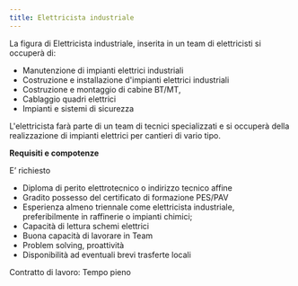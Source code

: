```yaml
---
title: Elettricista industriale
---
```


La figura di Elettricista industriale, inserita in un team di elettricisti si occuperà di:

* Manutenzione di impianti elettrici industriali
* Costruzione e installazione d'impianti elettrici industriali
* Costruzione e montaggio di cabine BT/MT,
* Cablaggio quadri elettrici
* Impianti e sistemi di sicurezza

L'elettricista  farà parte di un team di tecnici specializzati e si occuperà della realizzazione di impianti elettrici per cantieri di vario tipo.

**Requisiti e compotenze**

E’ richiesto

- Diploma di perito elettrotecnico o indirizzo tecnico affine
- Gradito possesso del certificato di formazione PES/PAV
- Esperienza almeno triennale come elettricista industriale, preferibilmente in raffinerie o impianti chimici;
- Capacità di lettura schemi elettrici
- Buona capacità di lavorare in Team
- Problem solving, proattività
- Disponibilità ad eventuali brevi trasferte locali

Contratto di lavoro: Tempo pieno
